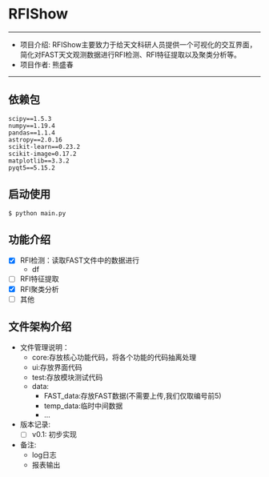 # RFIShow
---
- 项目介绍: RFIShow主要致力于给天文科研人员提供一个可视化的交互界面，简化对FAST天文观测数据进行RFI检测、RFI特征提取以及聚类分析等。
- 项目作者: 熊盛春
---


## 依赖包
```
scipy==1.5.3
numpy==1.19.4
pandas==1.1.4
astropy==2.0.16
scikit-learn==0.23.2
scikit-image=0.17.2
matplotlib==3.3.2
pyqt5==5.15.2
```

## 启动使用
```
$ python main.py
```

## 功能介绍
- [x] RFI检测：读取FAST文件中的数据进行
    - df
- [ ] RFI特征提取
- [x] RFI聚类分析
- [ ] 其他

## 文件架构介绍

- 文件管理说明：
    - core:存放核心功能代码，将各个功能的代码抽离处理
    - ui:存放界面代码
    - test:存放模块测试代码
    - data:
        - FAST_data:存放FAST数据(不需要上传,我们仅取编号前5)
        - temp_data:临时中间数据
        - ...
- 版本记录:
    -[ ] v0.1: 初步实现
- 备注:
    - log日志
    - 报表输出